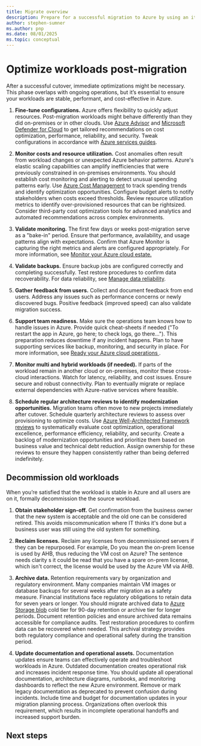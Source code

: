 ```yaml
---
title: Migrate overview
description: Prepare for a successful migration to Azure by using an iterative process to assess, deploy, and release workloads.
author: stephen-sumner
ms.author: pnp
ms.date: 08/01/2025
ms.topic: conceptual
---
```


# Optimize workloads post-migration

After a successful cutover, immediate optimizations might be necessary. This phase overlaps with ongoing operations, but it’s essential to ensure your workloads are stable, performant, and cost-effective in Azure.

1. **Fine-tune configurations.** Azure offers flexibility to quickly adjust resources. Post-migration workloads might behave differently than they did on-premises or in other clouds. Use [Azure Advisor](/azure/advisor/advisor-overview) and [Microsoft Defender for Cloud](/azure/defender-for-cloud/review-security-recommendations) to get tailored recommendations on cost optimization, performance, reliability, and security. Tweak configurations in accordance with [Azure services guides](/azure/well-architected/service-guides/?product=popular).

2. **Monitor costs and resource utilization.** Cost anomalies often result from workload changes or unexpected Azure behavior patterns. Azure's elastic scaling capabilities can amplify inefficiencies that were previously constrained in on-premises environments. You should establish cost monitoring and alerting to detect unusual spending patterns early. Use [Azure Cost Management](/azure/cost-management-billing/costs/tutorial-acm-opt-recommendations) to track spending trends and identify optimization opportunities. Configure budget alerts to notify stakeholders when costs exceed thresholds. Review resource utilization metrics to identify over-provisioned resources that can be rightsized. Consider third-party cost optimization tools for advanced analytics and automated recommendations across complex environments.

3. **Validate monitoring.** The first few days or weeks post-migration serve as a "bake-in" period. Ensure that performance, availability, and usage patterns align with expectations. Confirm that Azure Monitor is capturing the right metrics and alerts are configured appropriately. For more information, see [Monitor your Azure cloud estate.](/azure/cloud-adoption-framework/manage/monitor)

4. **Validate backups.** Ensure backup jobs are configured correctly and completing successfully. Test restore procedures to confirm data recoverability. For data reliability, see [Manage data reliability](/azure/cloud-adoption-framework/manage/protect#manage-data-reliability).

5. **Gather feedback from users.** Collect and document feedback from end users. Address any issues such as performance concerns or newly discovered bugs. Positive feedback (improved speed) can also validate migration success.

6. **Support team readiness.** Make sure the operations team knows how to handle issues in Azure. Provide quick cheat-sheets if needed ("To restart the app in Azure, go here; to check logs, go there…"). This preparation reduces downtime if any incident happens. Plan to have supporting services like backup, monitoring, and security in place. For more information, see [Ready your Azure cloud operations ](/azure/cloud-adoption-framework/manage/ready#document-your-cloud-operations).

7. **Monitor multi and hybrid workloads (if needed).** If parts of the workload remain in another cloud or on-premises, monitor these cross-cloud interactions. Watch for latency, reliability, and cost issues. Ensure secure and robust connectivity. Plan to eventually migrate or replace external dependencies with Azure-native services where feasible.

8. **Schedule regular architecture reviews to identify modernization opportunities.** Migration teams often move to new projects immediately after cutover. Schedule quarterly architecture reviews to assess over provisioning to optimize costs. Use [Azure Well-Architected Framework reviews](/azure/well-architected/) to systematically evaluate cost optimization, operational excellence, performance efficiency, reliability, and security. Create a backlog of modernization opportunities and prioritize them based on business value and technical debt reduction. Assign ownership for these reviews to ensure they happen consistently rather than being deferred indefinitely.

## Decommission old workloads

When you’re satisfied that the workload is stable in Azure and all users are on it, formally decommission the the source workload.

1. **Obtain stakeholder sign-off.** Get confirmation from the business owner that the new system is acceptable and the old one can be considered retired. This avoids miscommunication where IT thinks it's done but a business user was still using the old system for something.

2. **Reclaim licenses.** Reclaim any licenses from decommissioned servers if they can be repurposed. For example, Do you mean the on-prem license is used by AHB, thus reducing the VM cost  on Azure? The sentence needs clarity s it could be read that you have a spare on-prem license, which isn't correct, the license would be used by the Azure VM via AHB.

3. **Archive data.** Retention requirements vary by organization and regulatory environment. Many companies maintain VM images or database backups for several weeks after migration as a safety measure. Financial institutions face regulatory obligations to retain data for seven years or longer. You should migrate archived data to [Azure Storage blob](/azure/storage/blobs/access-tiers-overview) cold tier for 90-day retention or archive tier for longer periods. Document retention policies and ensure archived data remains accessible for compliance audits. Test restoration procedures to confirm data can be recovered when needed. This archival strategy provides both regulatory compliance and operational safety during the transition period.

4. **Update documentation and operational assets.** Documentation updates ensure teams can effectively operate and troubleshoot workloads in Azure. Outdated documentation creates operational risk and increases incident response time. You should update all operational documentation, architecture diagrams, runbooks, and monitoring dashboards to reflect the new Azure environment. Remove or mark legacy documentation as deprecated to prevent confusion during incidents. Include time and budget for documentation updates in your migration planning process. Organizations often overlook this requirement, which results in incomplete operational handoffs and increased support burden.

## Next steps

